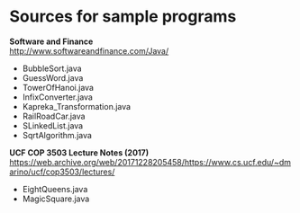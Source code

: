 # Sources for sample programs

**Software and Finance**\
<http://www.softwareandfinance.com/Java/>

- BubbleSort.java
- GuessWord.java
- TowerOfHanoi.java
- InfixConverter.java
- Kapreka_Transformation.java
- RailRoadCar.java
- SLinkedList.java
- SqrtAlgorithm.java

**UCF COP 3503 Lecture Notes (2017)**\
<https://web.archive.org/web/20171228205458/https://www.cs.ucf.edu/~dmarino/ucf/cop3503/lectures/>

- EightQueens.java
- MagicSquare.java
